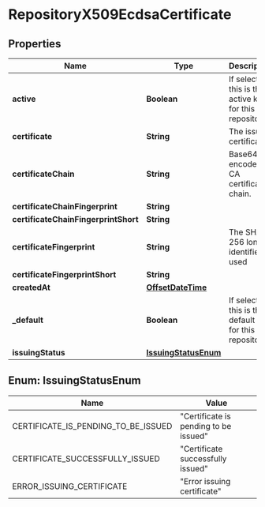 
# RepositoryX509EcdsaCertificate

## Properties
Name | Type | Description | Notes
------------ | ------------- | ------------- | -------------
**active** | **Boolean** | If selected this is the active key for this repository. |  [optional]
**certificate** | **String** | The issued certificate. |  [optional]
**certificateChain** | **String** | Base64 encoded CA certificate chain. |  [optional]
**certificateChainFingerprint** | **String** |  |  [optional]
**certificateChainFingerprintShort** | **String** |  |  [optional]
**certificateFingerprint** | **String** | The SHA-256 long identifier used |  [optional]
**certificateFingerprintShort** | **String** |  |  [optional]
**createdAt** | [**OffsetDateTime**](OffsetDateTime.md) |  |  [optional]
**_default** | **Boolean** | If selected this is the default key for this repository. |  [optional]
**issuingStatus** | [**IssuingStatusEnum**](#IssuingStatusEnum) |  |  [optional]


<a name="IssuingStatusEnum"></a>
## Enum: IssuingStatusEnum
Name | Value
---- | -----
CERTIFICATE_IS_PENDING_TO_BE_ISSUED | &quot;Certificate is pending to be issued&quot;
CERTIFICATE_SUCCESSFULLY_ISSUED | &quot;Certificate successfully issued&quot;
ERROR_ISSUING_CERTIFICATE | &quot;Error issuing certificate&quot;



